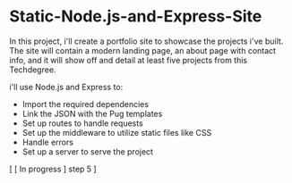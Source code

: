 # Static-Node.js-and-Express-Site

In this project, i'll create a portfolio site to showcase the projects i've built. The site will contain a modern landing page, an about page with contact info, and it will show off and detail at least five projects from this Techdegree.

i'll use Node.js and Express to:

* Import the required dependencies
* Link the JSON with the Pug templates
* Set up routes to handle requests
* Set up the middleware to utilize static files like CSS
* Handle errors
* Set up a server to serve the project

[ [ In progress ] step 5 ]